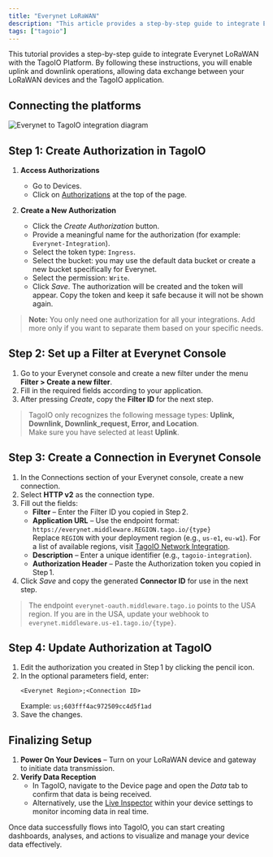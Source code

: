 ```yaml
---
title: "Everynet LoRaWAN"
description: "This article provides a step-by-step guide to integrate Everynet LoRaWAN with the TagoIO platform, enabling both uplink and downlink data exchange between LoRaWAN devices and TagoIO. It covers connecting the platforms and creating the required authorization token in TagoIO."
tags: ["tagoio"]
---
```


This tutorial provides a step-by-step guide to integrate Everynet LoRaWAN with
the TagoIO Platform. By following these instructions, you will enable uplink and
downlink operations, allowing data exchange between your LoRaWAN devices and the
TagoIO application.

## Connecting the platforms

![Everynet to TagoIO integration diagram](/docs_imagem/tagoio/everynet-lorawan-2.jpg)

## Step 1: Create Authorization in TagoIO

1. **Access Authorizations**
   - Go to Devices.
   - Click on
     [Authorizations](/tagoio/integrations/general/authorization.md) at the
     top of the page.

2. **Create a New Authorization**
   - Click the _Create Authorization_ button.
   - Provide a meaningful name for the authorization (for example:
     `Everynet-Integration`).
   - Select the token type: `Ingress`.
   - Select the bucket: you may use the default data bucket or create a new
     bucket specifically for Everynet.
   - Select the permission: `Write`.
   - Click _Save_. The authorization will be created and the token will appear.
     Copy the token and keep it safe because it will not be shown again.

> **Note:** You only need one authorization for all your integrations. Add more
> only if you want to separate them based on your specific needs.

## Step 2: Set up a Filter at Everynet Console

1. Go to your Everynet console and create a new filter under the menu **Filter >
   Create a new filter**.
2. Fill in the required fields according to your application.
3. After pressing _Create_, copy the **Filter ID** for the next step.

> TagoIO only recognizes the following message types: **Uplink, Downlink,
> Downlink_request, Error, and Location**.\
> Make sure you have selected at least **Uplink**.

<!-- Image temporarily disabled: Everynet filter configuration - /cdn.elev.io/file/uploads/qh72WgBv-E2Q3qO94VO2POz6QghyF6TOwT3t_PMEKX4/sCYQz-A28iCEm90A0CT7f-KBBuZ5J1X1n6tt1fJJKlU/1562815095740-SUE.png -->

## Step 3: Create a Connection in Everynet Console

1. In the Connections section of your Everynet console, create a new connection.
2. Select **HTTP v2** as the connection type.
3. Fill out the fields:
   - **Filter** – Enter the Filter ID you copied in Step 2.
   - **Application URL** – Use the endpoint format:\
     `https://everynet.middleware.REGION.tago.io/{type}`\
     Replace `REGION` with your deployment region (e.g., `us-e1`, `eu-w1`). For
     a list of available regions, visit
     [TagoIO Network Integration](/tagodeploy/project/configuration/integrations.md).
   - **Description** – Enter a unique identifier (e.g., `tagoio-integration`).
   - **Authorization Header** – Paste the Authorization token you copied in
     Step 1.
4. Click _Save_ and copy the generated **Connector ID** for use in the next
   step.

<!-- Image temporarily disabled: Everynet connection setup - /cdn.elev.io/file/uploads/qh72WgBv-E2Q3qO94VO2POz6QghyF6TOwT3t_PMEKX4/PFFK3wBYPL38nLBIV1jV8_aO9YxLz0CM7pkZw5ww80g/1562815987328-vf0.png -->

> The endpoint `everynet-oauth.middleware.tago.io` points to the USA region. If
> you are in the USA, update your webhook to
> `everynet.middleware.us-e1.tago.io/{type}`.

## Step 4: Update Authorization at TagoIO

1. Edit the authorization you created in Step 1 by clicking the pencil icon.
2. In the optional parameters field, enter:
   ```
   <Everynet Region>;<Connection ID>
   ```
   Example: `us;603fff4ac972509cc4d5f1ad`
3. Save the changes.

## Finalizing Setup

1. **Power On Your Devices** – Turn on your LoRaWAN device and gateway to
   initiate data transmission.
2. **Verify Data Reception**
   - In TagoIO, navigate to the Device page and open the _Data_ tab to confirm
     that data is being received.
   - Alternatively, use the
     [Live Inspector](/tagoio/devices/live-inspector.md) within your device
     settings to monitor incoming data in real time.

Once data successfully flows into TagoIO, you can start creating dashboards,
analyses, and actions to visualize and manage your device data effectively.
